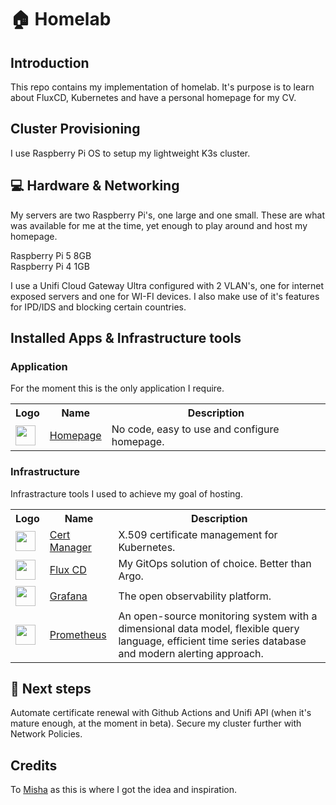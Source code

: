 # 🏠 Homelab

## Introduction

This repo contains my implementation of homelab. It's purpose is to learn about FluxCD, Kubernetes and have a personal homepage for my CV.

## Cluster Provisioning

I use Raspberry Pi OS to setup my lightweight K3s cluster.

## :computer: Hardware & Networking

My servers are two Raspberry Pi's, one large and one small. These are what was available for me at the time, yet enough to play around and host my homepage.

Raspberry Pi 5 8GB<br>
Raspberry Pi 4 1GB

I use a Unifi Cloud Gateway Ultra configured with 2 VLAN's, one for internet exposed servers and one for WI-FI devices. I also make use of it's features for IPD/IDS and blocking certain countries.

## Installed Apps & Infrastructure tools

### Application

For the moment this is the only application I require.

<table>
    <tr>
        <th>Logo</th>
        <th>Name</th>
        <th>Description</th>
    </tr>
    <tr>
        <td><img width="32" src="https://github.com/gethomepage/homepage/blob/dev/images/banner_light%402x.png"></td>
        <td><a href="https://gethomepage.dev/">Homepage</a></td>
        <td>No code, easy to use and configure homepage.</td>
    </tr>
</table>

### Infrastructure

Infrastracture tools I used to achieve my goal of hosting.

<table>
    <tr>
        <th>Logo</th>
        <th>Name</th>
        <th>Description</th>
    </tr>
    <tr>
        <td><img width="32" src="https://cdn.jsdelivr.net/gh/walkxcode/dashboard-icons/svg/cert-manager.svg"></td>
        <td><a href="https://cert-manager.io/">Cert Manager</a></td>
        <td>X.509 certificate management for Kubernetes.</td>
    </tr>
    <tr>
        <td><img width="32" src="https://cdn.jsdelivr.net/gh/homarr-labs/dashboard-icons/svg/flux-cd.svg"></td>
        <td><a href="https://fluxcd.io/">Flux CD</a></td>
        <td>My GitOps solution of choice. Better than Argo.</td>
    </tr>
    <tr>
        <td><img width="32" src="https://cdn.jsdelivr.net/gh/walkxcode/dashboard-icons/svg/grafana.svg"></td>
        <td><a href="https://grafana.com/">Grafana</a></td>
        <td>The open observability platform.</td>
    </tr>
    <tr>
        <td><img width="32" src="https://cdn.jsdelivr.net/gh/walkxcode/dashboard-icons/svg/prometheus.svg"></td>
        <td><a href="https://prometheus.io/">Prometheus</a></td>
        <td>An open-source monitoring system with a dimensional data model, flexible query language, efficient time series database and modern alerting approach.</td>
    </tr>
<table>

## :runner: Next steps

Automate certificate renewal with Github Actions and Unifi API (when it's mature enough, at the moment in beta).
Secure my cluster further with Network Policies.


## Credits

To [Misha](https://github.com/mischavandenburg/homelab) as this is where I got the idea and inspiration.